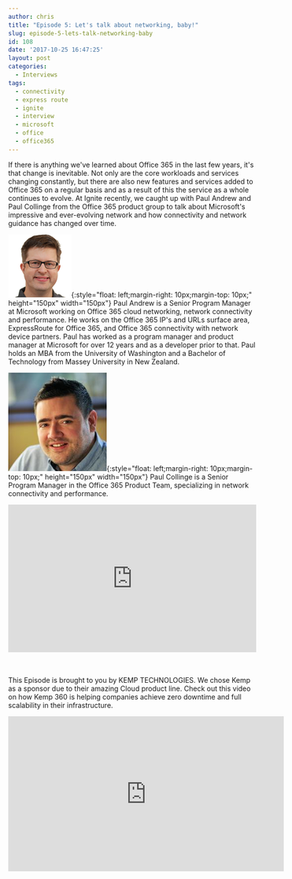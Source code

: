 ```yaml
---
author: chris
title: "Episode 5: Let's talk about networking, baby!"
slug: episode-5-lets-talk-networking-baby
id: 108
date: '2017-10-25 16:47:25'
layout: post
categories:
  - Interviews
tags:
  - connectivity
  - express route
  - ignite
  - interview
  - microsoft
  - office
  - office365
---
```


If there is anything we've learned about Office 365 in the last few years, it's that change is inevitable. Not only are the core workloads and services changing constantly, but there are also new features and services added to Office 365 on a regular basis and as a result of this the service as a whole continues to evolve. At Ignite recently, we caught up with Paul Andrew and Paul Collinge from the Office 365 product group to talk about Microsoft's impressive and ever-evolving network and how connectivity and network guidance has changed over time.

![Paul](/images/uploads/2017/10/pandrew.png){:style="float: left;margin-right: 10px;margin-top: 10px;" height="150px" width="150px"} Paul Andrew is a Senior Program Manager at Microsoft working on Office 365 cloud networking, network connectivity and performance. He works on the Office 365 IP's and URLs surface area, ExpressRoute for Office 365, and Office 365 connectivity with network device partners. Paul has worked as a program manager and product manager at Microsoft for over 12 years and as a developer prior to that. Paul holds an MBA from the University of Washington and a Bachelor of Technology from Massey University in New Zealand.  

![Paul](/images/uploads/2017/10/pcollinge.jpg){:style="float: left;margin-right: 10px;margin-top: 10px;" height="150px" width="150px"} Paul Collinge is a Senior Program Manager in the Office 365 Product Team, specializing in network connectivity and performance.

<p><iframe width="100%" height="300" scrolling="no" frameborder="no" allow="autoplay" src="https://w.soundcloud.com/player/?url=https%3A//api.soundcloud.com/tracks/352197950&color=%23ff5500&auto_play=false&hide_related=false&show_comments=true&show_user=true&show_reposts=false&show_teaser=true&visual=true"></iframe></p>     

This Episode is brought to you by KEMP TECHNOLOGIES. We chose Kemp as a sponsor due to their amazing Cloud product line. Check out this video on how Kemp 360 is helping companies achieve zero downtime and full scalability in their infrastructure.
<p><iframe width="560" height="315" src="https://www.youtube.com/embed/dVvHokor9wc" frameborder="0" allow="accelerometer; autoplay; encrypted-media; gyroscope; picture-in-picture" allowfullscreen></iframe></p>
